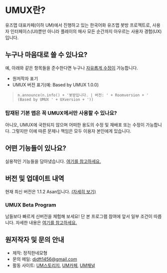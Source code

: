 # UMUX란?
유즈맵 대표카페(이하 UM)에서 진행하고 있는 한국어화 유즈맵 봇방 프로젝트로,
사용자 인터페이스(UI)뿐만 아니라 플레이의 매사 모든 순간까지 아우르는 사용자 경험(UX)입니다.

## 누구나 마음대로 쓸 수 있나요?
예, 아래와 같은 항목들을 준수한다면 누구나 [자유롭게 수정이](https://github.com/HonestSquare/UMUX/blob/master/UMUX%20BOT.js) 가능합니다.
- 원저작자 표기
- UMUX 버전 표기(예: Based by UMUX 1.0.0)
> `n.announce(n.info() + '봇방입니다. | 버전: ' + Roomversion + ' (Based by UMUX ' + UXversion + '))`

### 탑재된 기본 맵은 꼭 UMUX에서만 사용할 수 있나요?
아니오, UMUX에 국한되지 않으며 어떠한 용도의 수정 및 재배포 또는 수정이 가능합니다.
그렇지만 이에 따른 문제나 책임은 모두 이용자 본인에게 있습니다.

## 어떤 기능들이 있나요?
실용적인 기능들을 담아냈습니다.
[여기를 참고하세요.](https://github.com/HonestSquare/UMUX/wiki/Infomations)

## 버전 및 업데이트 내역
현재 최신 버전은 1.1.2 Asan입니다.
[(자세히 보기)](https://github.com/HonestSquare/UMUX/wiki/Updates)

### UMUX Beta Program
남들보다 빠르게 신버전을 체험해 보세요!
단 본 프로그램 참여에 앞서 일부 조건이 따릅니다.
자세한 내용은 [여기를 참고하세요.](https://github.com/HonestSquare/UMUX/wiki/UMUX-Beta-Program)

## 원저작자 및 문의 안내
- 제작: 정직한네모형
- 문의 메일: djdft1456@gmail.com
- 활동 사이트: 
[UM스토리지](https://haxballusemapstorage.wixsite.com/haxball), 
[UM카페](https://cafe.naver.com/usemapmakerno1),
[UM채널](https://www.youtube.com/channel/UC0wGoPrwTGd5jTgayjfmeFA?view_as=subscriber)
